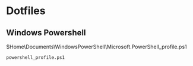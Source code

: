 # Dotfiles

## Windows Powershell

$Home\Documents\WindowsPowerShell\Microsoft.PowerShell_profile.ps1
```
powershell_profile.ps1
```